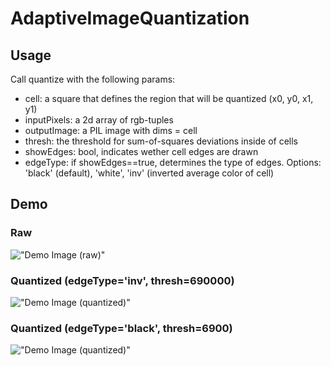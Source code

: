 # AdaptiveImageQuantization

## Usage

Call quantize with the following params:

- cell: a square that defines the region that will be quantized (x0, y0, x1, y1)
- inputPixels: a 2d array of rgb-tuples
- outputImage: a PIL image with dims = cell
- thresh: the threshold for sum-of-squares deviations inside of cells
- showEdges: bool, indicates wether cell edges are drawn
- edgeType: if showEdges==true, determines the type of edges. Options: 'black' (default), 'white', 'inv' (inverted average color of cell)

## Demo

### Raw

!["Demo Image (raw)"](https://github.com/wunderwald/AdaptiveImageQuantization/blob/master/inputDemo.jpg)

### Quantized (edgeType='inv', thresh=690000)

!["Demo Image (quantized)"](https://github.com/wunderwald/AdaptiveImageQuantization/blob/master/demoOut/out_690000_inv.jpg)


### Quantized (edgeType='black', thresh=6900)

!["Demo Image (quantized)"](https://github.com/wunderwald/AdaptiveImageQuantization/blob/master/demoOut/out_6900_black.jpg)
